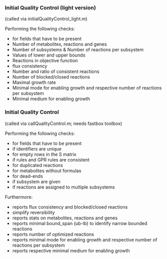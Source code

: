 ### Initial Quality Control (light version)
(called via initialQualityControl_light.m)

Performing the following checks:
- for fields that have to be present
- Number of metabolites, reactions and genes
- Number of subsystems & Number of reactions per subsystem
- Values of lower and upper bounds
- Reactions in objective function
- flux consistency
- Number and ratio of consistent reactions
- Number of blocked/closed reactions
- Maximal growth rate
- Minimal mode for enabling growth and respective number of reactions per subsystem
- Minimal medium for enabling growth

### Initial Quality Control
(called via callQualityControl.m; needs fastbox toolbox)

Performing the following checks:
- for fields that have to be present
- if identifiers are unique
- for empty rows in the S matrix
- if rules and GPR rules are consistent
- for duplicated reactions
- for metabolites without formulas
- for dead-ends
- if subsystem are given
- if reactions are assigned to multiple subsystems

Furthermore:
- reports flux consistency and blocked/closed reactions
- simplify reversibility
- reports stats on metabolites, reactions and genes
- reports minimal bound_span (ub-lb) to identify narrow bounded reactions
- reports number of optimized reactions
- reports minimal mode for enabling growth and respective number of reactions per subsystem
- reports respective minimal medium for enabling growth
